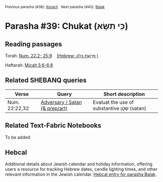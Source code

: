 <sup>Previous parasha (#38): <a href="../38%20-%20Korach/README.md#start">Korach</a> &nbsp;&nbsp;Next parasha (#40): <a href="../40%20-%20Balak/README.md#start">Balak</a></sup>

# Parasha #39: Chukat (כִּי תִשָּׂא)

## Reading passages

Torah: [Num. 22:2- 25:9](https://www.stepbible.org/?q=version=NASB2020|reference=Num.22:2-25:9&options=HNVUG) &nbsp;&nbsp; [(Hebrew: פָּרָשַׁת בָּלָק
)](https://tikkun.io/#/p/balak)<br>

Haftarah: 
[Micah 5:6-6:8](https://www.stepbible.org/?q=version=NASB2020|reference=Mic.5:6-6:8&options=HNVUG)


## Related SHEBANQ queries

Verse | Query | Short description
--- | --- | --- 
Num. 22:22,32 | [Adversary / Satan (& prep/art)](https://shebanq.ancient-data.org/hebrew/queries?goto=6626&page=1&mr=r&qw=q) | Evaluat the use of substantive שָׂטָן (satan)


## Related Text-Fabric Notebooks

To be added

## Hebcal

Additional details about Jewish calendar and holiday information, offering users a resource for tracking Hebrew dates, candle lighting times, and other relevant information in the Jewish calendar. [Hebcal entry for parasha Balak](https://www.hebcal.com/sedrot/balak).

